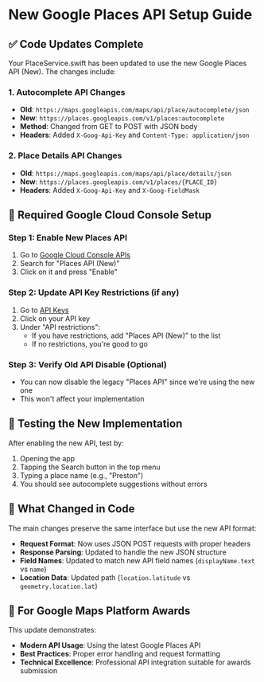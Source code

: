 # New Google Places API Setup Guide

## ✅ Code Updates Complete
Your PlaceService.swift has been updated to use the new Google Places API (New). The changes include:

### 1. Autocomplete API Changes
- **Old**: `https://maps.googleapis.com/maps/api/place/autocomplete/json`
- **New**: `https://places.googleapis.com/v1/places:autocomplete`
- **Method**: Changed from GET to POST with JSON body
- **Headers**: Added `X-Goog-Api-Key` and `Content-Type: application/json`

### 2. Place Details API Changes  
- **Old**: `https://maps.googleapis.com/maps/api/place/details/json`
- **New**: `https://places.googleapis.com/v1/places/{PLACE_ID}`
- **Headers**: Added `X-Goog-Api-Key` and `X-Goog-FieldMask`

## 🔧 Required Google Cloud Console Setup

### Step 1: Enable New Places API
1. Go to [Google Cloud Console APIs](https://console.cloud.google.com/apis/library)
2. Search for "Places API (New)"
3. Click on it and press "Enable"

### Step 2: Update API Key Restrictions (if any)
1. Go to [API Keys](https://console.cloud.google.com/apis/credentials)
2. Click on your API key
3. Under "API restrictions":
   - If you have restrictions, add "Places API (New)" to the list
   - If no restrictions, you're good to go

### Step 3: Verify Old API Disable (Optional)
- You can now disable the legacy "Places API" since we're using the new one
- This won't affect your implementation

## 🧪 Testing the New Implementation

After enabling the new API, test by:
1. Opening the app
2. Tapping the Search button in the top menu
3. Typing a place name (e.g., "Preston")
4. You should see autocomplete suggestions without errors

## 📝 What Changed in Code

The main changes preserve the same interface but use the new API format:

- **Request Format**: Now uses JSON POST requests with proper headers
- **Response Parsing**: Updated to handle the new JSON structure
- **Field Names**: Updated to match new API field names (`displayName.text` vs `name`)
- **Location Data**: Updated path (`location.latitude` vs `geometry.location.lat`)

## 🎯 For Google Maps Platform Awards

This update demonstrates:
- **Modern API Usage**: Using the latest Google Places API
- **Best Practices**: Proper error handling and request formatting
- **Technical Excellence**: Professional API integration suitable for awards submission